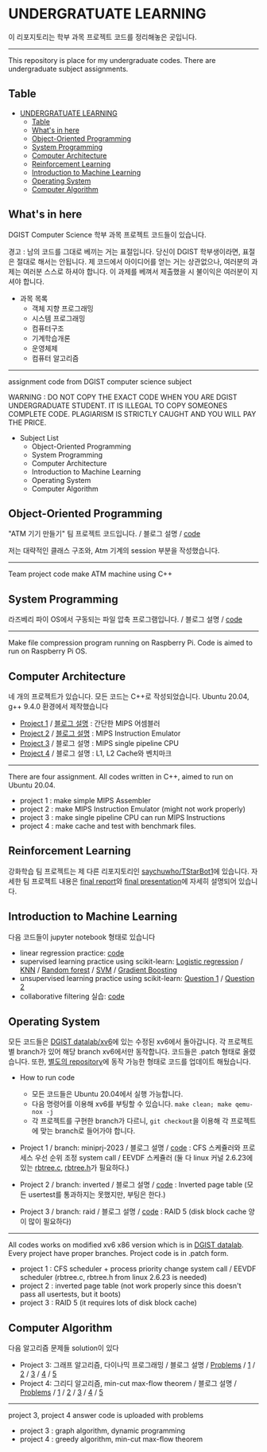 # UNDERGRATUATE LEARNING

이 리포지토리는 학부 과목 프로젝트 코드를 정리해놓은 곳입니다. 

---

This repository is place for my undergraduate codes. There are undergraduate subject assignments.

## Table

- [UNDERGRATUATE LEARNING](#undergratuate-learning)
  - [Table](#table)
  - [What's in here](#whats-in-here)
  - [Object-Oriented Programming](#object-oriented-programming)
  - [System Programming](#system-programming)
  - [Computer Architecture](#computer-architecture)
  - [Reinforcement Learning](#reinforcement-learning)
  - [Introduction to Machine Learning](#introduction-to-machine-learning)
  - [Operating System](#operating-system)
  - [Computer Algorithm](#computer-algorithm)

## What's in here

DGIST Computer Science 학부 과목 프로젝트 코드들이 있습니다.

경고 : 남의 코드를 그대로 베끼는 거는 표절입니다. 당신이 DGIST 학부생이라면, 표절은 절대로 해서는 안됩니다. 제 코드에서 아이디어를 얻는 거는 상관없으나, 여러분의 과제는 여러분 스스로 하셔야 합니다. 이 과제를 베껴서 제출했을 시 불이익은 여러분이 지셔야 합니다. 

- 과목 목록
  - 객체 지향 프로그래밍
  - 시스템 프로그래밍
  - 컴퓨터구조
  - 기계학습개론
  - 운영체제
  - 컴퓨터 알고리즘

---
assignment code from DGIST computer science subject

WARNING : DO NOT COPY THE EXACT CODE WHEN YOU ARE DGIST UNDERGRADUATE STUDENT. IT IS ILLEGAL TO COPY SOMEONES COMPLETE CODE. PLAGIARISM IS STRICTLY CAUGHT AND YOU WILL PAY THE PRICE.

- Subject List
  - Object-Oriented Programming
  - System Programming
  - Computer Architecture
  - Introduction to Machine Learning
  - Operating System
  - Computer Algorithm


## Object-Oriented Programming

"ATM 기기 만들기" 팀 프로젝트 코드입니다. / 블로그 설명 / [code](/Object_Oriented_Programming/final_source_code.cpp)

저는 대략적인 클래스 구조와, Atm 기계의 session 부분을 작성했습니다.

---

Team project code make ATM machine using C++

## System Programming

라즈베리 파이 OS에서 구동되는 파일 압축 프로그램입니다. / 블로그 설명 / [code](/System_Programming/main.c)

---

Make file compression program running on Raspberry Pi. Code is aimed to run on Raspberry Pi OS.

## Computer Architecture

네 개의 프로젝트가 있습니다. 모든 코드는 C++로 작성되었습니다. Ubuntu 20.04, g++ 9.4.0 환경에서 제작했습니다

- [Project 1](/Computer_Architecture/project1/) / [블로그 설명](https://velog.io/@saychuwho/Project-1-%EA%B0%84%EB%8B%A8%ED%95%9C-MIPS-Assembler) : 간단한 MIPS 어셈블러
- [Project 2](/Computer_Architecture/project2/) / [블로그 설명](https://velog.io/@saychuwho/Project-1-%EA%B0%84%EB%8B%A8%ED%95%9C-MIPS-Assembler) : MIPS Instruction Emulator
- [Project 3](/Computer_Architecture/project3/) / 블로그 설명 : MIPS single pipeline CPU
- [Project 4](/Computer_Architecture/project4/) / 블로그 설명 : L1, L2 Cache와 벤치마크

---

There are four assignment. All codes written in C++, aimed to run on Ubuntu 20.04.

- project 1 : make simple MIPS Assembler
- project 2 : make MIPS Instruction Emulator (might not work properly)
- project 3 : make single pipeline CPU can run MIPS Instructions
- project 4 : make cache and test with benchmark files. 

## Reinforcement Learning

강화학습 팀 프로젝트는 제 다른 리포지토리인 [saychuwho/TStarBot1](https://github.com/saychuwho/TStarBot1)에 있습니다. 자세한 팀 프로젝트 내용은 [final report](https://github.com/saychuwho/TStarBot1/blob/dev-open/RL_team_project_final_report_2.pdf)와 [final presentation](https://github.com/saychuwho/TStarBot1/blob/dev-open/RL_team_project_2_final_presentation.pdf)에 자세히 설명되어 있습니다.

## Introduction to Machine Learning

다음 코드들이 jupyter notebook 형태로 있습니다

- linear regression practice: [code](/Introduction_To_Machine_Learning/assignment1.ipynb)
- supervised learning practice using scikit-learn: [Logistic regression](/Introduction_To_Machine_Learning/assignment2_code_LogisticRegression.ipynb) / [KNN](/Introduction_To_Machine_Learning/assignment2_code_KNN.ipynb) / [Random forest](/Introduction_To_Machine_Learning/assignment2_code_RandomForest.ipynb) / [SVM](/Introduction_To_Machine_Learning/assignment2_code_SVM.ipynb) / [Gradient Boosting](/Introduction_To_Machine_Learning/assignment2_code_GradientBoosting.ipynb)
- unsupervised learning practice using scikit-learn: [Question 1](/Introduction_To_Machine_Learning/assignment3_question1.ipynb) / [Question 2](/Introduction_To_Machine_Learning/assignment3_question2_8.ipynb)
- collaborative filtering 실습: [code](/Introduction_To_Machine_Learning/assignment4_part-1-item-item-recommender.ipynb)

## Operating System

모든 코드들은 [DGIST datalab/xv6](https://github.com/dgist-datalab/xv6)에 있는 수정된 xv6에서 돌아갑니다. 각 프로젝트 별 branch가 있어 해당 branch xv6에서만 동작합니다. 코드들은 .patch 형태로 올렸습니다. 또한, [별도의 repository](https://github.com/saychuwho/DGIST_OS_projects_xv6/)에 동작 가능한 형태로 코드를 업데이트 해뒀습니다.

- How to run code
  - 모든 코드들은 Ubuntu 20.04에서 실행 가능합니다.
  - 다음 명령어를 이용해 xv6를 부팅할 수 있습니다. `make clean; make qemu-nox -j`
  - 각 프로젝트를 구현한 branch가 다르니, `git checkout`을 이용해 각 프로젝트에 맞는 branch로 들어가야 합니다.

- Project 1 / branch: miniprj-2023 / 블로그 설명 / [code](https://github.com/saychuwho/DGIST_OS_projects_xv6/tree/miniprj-2023) : CFS 스케쥴러와 프로세스 우선 순위 조정 system call / EEVDF 스케쥴러 (둘 다 linux 커널 2.6.23에 있는 [rbtree.c](https://github.com/torvalds/linux/blob/v2.6.23/lib/rbtree.c), [rbtree.h](https://github.com/torvalds/linux/blob/v2.6.23/include/linux/rbtree.h)가 필요하다.)
- Project 2 / branch: inverted / 블로그 설명 / [code](https://github.com/saychuwho/DGIST_OS_projects_xv6/tree/inverted) : Inverted page table (모든 usertest를 통과하지는 못했지만, 부팅은 한다.)
- Project 3 / branch: raid / 블로그 설명 / [code](https://github.com/saychuwho/DGIST_OS_projects_xv6/tree/raid) : RAID 5 (disk block cache 양이 많이 필요하다)

---

All codes works on modified xv6 x86 version which is in [DGIST datalab](https://github.com/dgist-datalab/xv6). Every project have proper branches. Project code is in .patch form.

- project 1 : CFS scheduler + process priority change system call / EEVDF scheduler (rbtree.c, rbtree.h from linux 2.6.23 is needed)
- project 2 : inverted page table (not work properly since this doesn't pass all usertests, but it boots)
- project 3 : RAID 5 (it requires lots of disk block cache)

## Computer Algorithm

다음 알고리즘 문제들 solution이 있다

- Project 3: 그래프 알고리즘, 다이나믹 프로그래밍 / 블로그 설명 / [Problems](/Computer_Algorithm/HW3.pdf) / [1](/Computer_Algorithm/project3_1.py) / [2](/Computer_Algorithm/project3_2.py) / [3](/Computer_Algorithm/project3_3.py) / [4](/Computer_Algorithm/project3_4.py) / [5](/Computer_Algorithm/project3_5.py)
- Project 4: 그리디 알고리즘, min-cut max-flow theorem / 블로그 설명 / [Problems](/Computer_Algorithm/HW4.pdf) / [1](/Computer_Algorithm/project4_1.py) / [2](/Computer_Algorithm/project4_2.py) / [3](/Computer_Algorithm/project4_3.py) / [4](/Computer_Algorithm/project4_4.py) / [5](/Computer_Algorithm/project4_5.py)

---

project 3, project 4 answer code is uploaded with problems

- project 3 : graph algorithm, dynamic programming
- project 4 : greedy algorithm, min-cut max-flow theorem